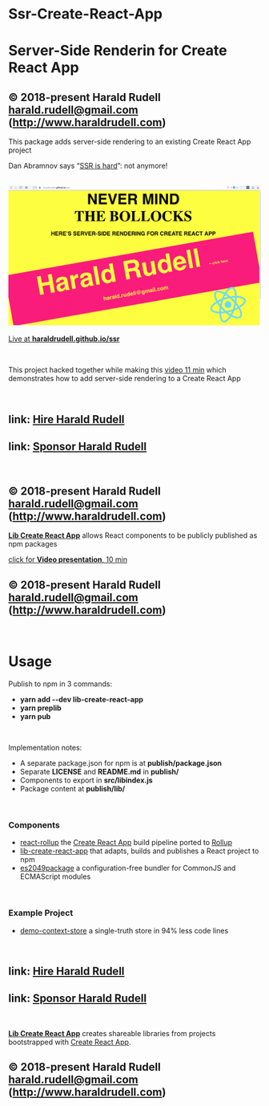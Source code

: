 # Ssr-Create-React-App

<html lang=en>
  <meta charset=utf-8>
  <h1>Server-Side Renderin for Create React App</h1>

## © 2018-present Harald Rudell <harald.rudell@gmail.com> (http://www.haraldrudell.com)

  <p>This package adds server-side rendering to an existing Create React App project</p>
  <p>Dan Abramnov says “<a href="">SSR is hard</a>”: not anymore!</p>
  &emsp;

  <img src=https://raw.githubusercontent.com/haraldrudell/ssr-create-react-app/master/assets/cover.png alt="cover" />

  <p><a href="https://haraldrudell.github.io/ssr/">Live at <strong>haraldrudell.github.io/ssr</strong></a></p>
  &emsp;


<p>This project hacked together while making this <a href=https://youtu.be/sn9InqfNtSQ>video 11 min</a> which demonstrates how to add server-side rendering to a Create React App</p>
&emsp;

## link: [Hire Harald Rudell](https://hire.surge.sh/)

## link: [Sponsor Harald Rudell](https://www.gofundme.com/san-francisco-revenge-crime-victim/)

&emsp;

## © 2018-present Harald Rudell <harald.rudell@gmail.com> (http://www.haraldrudell.com)
</html>


**[Lib Create React App](https://github.com/haraldrudell/lib-create-react-app)** allows React components to be publicly published as npm packages

[click for **Video presentation**, 10 min](https://youtu.be/KVaOVjiH2SQ)

## © 2018-present Harald Rudell <harald.rudell@gmail.com> (http://www.haraldrudell.com)

&emsp;

# Usage

Publish to npm in 3 commands:
* **yarn add --dev lib-create-react-app**
* **yarn preplib**
* **yarn pub**

&emsp;

Implementation notes:
* A separate package.json for npm is at **publish/package.json**
* Separate **LICENSE** and **README.md** in **publish/**
* Components to export in **src/libindex.js**
* Package content at **publish/lib/**

&emsp;

### Components
* [react-rollup](https://github.com/haraldrudell/react-rollup.git) the [Create React App](https://github.com/facebook/create-react-app) build pipeline ported to [Rollup](https://rollupjs.org)
* [lib-create-react-app](https://github.com/haraldrudell/lib-create-react-app) that adapts, builds and publishes a React project to npm
* [es2049package](https://github.com/haraldrudell/ECMAScript2049/tree/master/workspace/packages/es2049package) a configuration-free bundler for CommonJS and ECMAScript modules

&emsp;

### Example Project
* [demo-context-store](https://github.com/haraldrudell/demo-context-store.git) a single-truth store in 94% less code lines

&emsp;

## link: [Hire Harald Rudell](https://hire.surge.sh/)

## link: [Sponsor Harald Rudell](https://www.gofundme.com/san-francisco-revenge-crime-victim/)

&emsp;

**[Lib Create React App](https://github.com/haraldrudell/lib-create-react-app)** creates shareable libraries from projects bootstrapped with [Create React App](https://github.com/facebook/create-react-app).

## © 2018-present Harald Rudell <harald.rudell@gmail.com> (http://www.haraldrudell.com)
